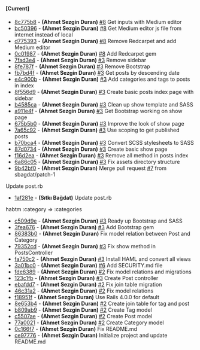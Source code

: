 
#### [Current]

#### 
 * [8c775b8](../../commit/8c775b8) - __(Ahmet Sezgin Duran)__ [#8](../../issues/8) Get inputs with Medium editor
 * [bc50396](../../commit/bc50396) - __(Ahmet Sezgin Duran)__ [#8](../../issues/8) Get Medium editor js file from internet instead of local
 * [d775393](../../commit/d775393) - __(Ahmet Sezgin Duran)__ [#8](../../issues/8) Remove Redcarpet and add Medium editor
 * [0c01987](../../commit/0c01987) - __(Ahmet Sezgin Duran)__ [#8](../../issues/8) Add Redcarpet gem
 * [7fad3e4](../../commit/7fad3e4) - __(Ahmet Sezgin Duran)__ [#3](../../issues/3) Remove sidebar
 * [8fe787f](../../commit/8fe787f) - __(Ahmet Sezgin Duran)__ [#3](../../issues/3) Remove Bootstrap
 * [fb7bd4f](../../commit/fb7bd4f) - __(Ahmet Sezgin Duran)__ [#3](../../issues/3) Get posts by descending date
 * [e4c900b](../../commit/e4c900b) - __(Ahmet Sezgin Duran)__ [#3](../../issues/3) Add categories and tags to posts in index
 * [8f556d9](../../commit/8f556d9) - __(Ahmet Sezgin Duran)__ [#3](../../issues/3) Create basic posts index page with sidebar
 * [b4585ca](../../commit/b4585ca) - __(Ahmet Sezgin Duran)__ [#3](../../issues/3) Clean up show template and SASS
 * [a911e4f](../../commit/a911e4f) - __(Ahmet Sezgin Duran)__ [#3](../../issues/3) Get Bootstrap working on show page
 * [675b5b0](../../commit/675b5b0) - __(Ahmet Sezgin Duran)__ [#3](../../issues/3) Improve the look of show page
 * [7a65c92](../../commit/7a65c92) - __(Ahmet Sezgin Duran)__ [#3](../../issues/3) Use scoping to get published posts
 * [b70bca4](../../commit/b70bca4) - __(Ahmet Sezgin Duran)__ [#3](../../issues/3) Convert SCSS stylesheets to SASS
 * [87d0734](../../commit/87d0734) - __(Ahmet Sezgin Duran)__ [#3](../../issues/3) Create basic show page
 * [f16d2ea](../../commit/f16d2ea) - __(Ahmet Sezgin Duran)__ [#3](../../issues/3) Remove all method in posts index
 * [6a86c05](../../commit/6a86c05) - __(Ahmet Sezgin Duran)__ [#3](../../issues/3) Fix assets directory structure
 * [9b42bf0](../../commit/9b42bf0) - __(Ahmet Sezgin Duran)__ Merge pull request [#7](../../issues/7) from sbagdat/patch-1

Update post.rb
 * [1af281e](../../commit/1af281e) - __(Sıtkı Bağdat)__ Update post.rb

habtm :category => :categories
 * [c509d9e](../../commit/c509d9e) - __(Ahmet Sezgin Duran)__ [#3](../../issues/3) Ready up Bootstrap and SASS
 * [3fea676](../../commit/3fea676) - __(Ahmet Sezgin Duran)__ [#3](../../issues/3) Add Bootstrap gem
 * [86383b0](../../commit/86383b0) - __(Ahmet Sezgin Duran)__ Fix model relation between Post and Category
 * [79352cd](../../commit/79352cd) - __(Ahmet Sezgin Duran)__ [#3](../../issues/3) Fix show method in PostsController
 * [fa750c2](../../commit/fa750c2) - __(Ahmet Sezgin Duran)__ [#3](../../issues/3) Install HAML and convert all views
 * [3a01bc0](../../commit/3a01bc0) - __(Ahmet Sezgin Duran)__ [#6](../../issues/6) Add SECURITY.md file
 * [fde6389](../../commit/fde6389) - __(Ahmet Sezgin Duran)__ [#2](../../issues/2) Fix model relations and migrations
 * [123c1fb](../../commit/123c1fb) - __(Ahmet Sezgin Duran)__ [#3](../../issues/3) Create Post controller
 * [ebafdd7](../../commit/ebafdd7) - __(Ahmet Sezgin Duran)__ [#2](../../issues/2) Fix join table migration
 * [46c31a2](../../commit/46c31a2) - __(Ahmet Sezgin Duran)__ [#2](../../issues/2) Fix model relations
 * [f18951f](../../commit/f18951f) - __(Ahmet Sezgin Duran)__ Use Rails 4.0.0 for default
 * [8e653b4](../../commit/8e653b4) - __(Ahmet Sezgin Duran)__ [#2](../../issues/2) Create join table for tag and post
 * [b809ab9](../../commit/b809ab9) - __(Ahmet Sezgin Duran)__ [#2](../../issues/2) Create Tag model
 * [c5507ae](../../commit/c5507ae) - __(Ahmet Sezgin Duran)__ [#2](../../issues/2) Create Post model
 * [77a0021](../../commit/77a0021) - __(Ahmet Sezgin Duran)__ [#2](../../issues/2) Create Category model
 * [0c166f7](../../commit/0c166f7) - __(Ahmet Sezgin Duran)__ Fix README.md
 * [ce97776](../../commit/ce97776) - __(Ahmet Sezgin Duran)__ Initialize project and update README.md
